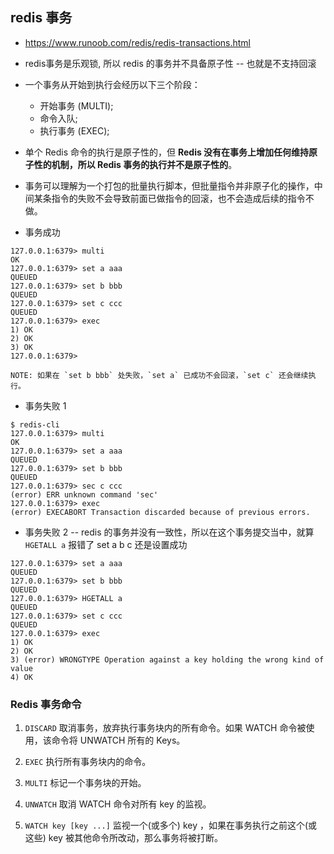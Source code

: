 ## redis 事务
* https://www.runoob.com/redis/redis-transactions.html

* redis事务是乐观锁, 所以 redis 的事务并不具备原子性 -- 也就是不支持回滚

* 一个事务从开始到执行会经历以下三个阶段：
    * 开始事务 (MULTI);
    * 命令入队;
    * 执行事务 (EXEC);

* 单个 Redis 命令的执行是原子性的，但 __Redis 没有在事务上增加任何维持原子性的机制，所以 Redis 事务的执行并不是原子性的__。

* 事务可以理解为一个打包的批量执行脚本，但批量指令并非原子化的操作，中间某条指令的失败不会导致前面已做指令的回滚，也不会造成后续的指令不做。

* 事务成功
```shell
127.0.0.1:6379> multi
OK
127.0.0.1:6379> set a aaa
QUEUED
127.0.0.1:6379> set b bbb
QUEUED
127.0.0.1:6379> set c ccc
QUEUED
127.0.0.1:6379> exec
1) OK
2) OK
3) OK
127.0.0.1:6379> 

NOTE: 如果在 `set b bbb` 处失败，`set a` 已成功不会回滚，`set c` 还会继续执行。
```


* 事务失败 1
```shell
$ redis-cli               
127.0.0.1:6379> multi
OK
127.0.0.1:6379> set a aaa
QUEUED
127.0.0.1:6379> set b bbb
QUEUED
127.0.0.1:6379> sec c ccc
(error) ERR unknown command 'sec'
127.0.0.1:6379> exec
(error) EXECABORT Transaction discarded because of previous errors.
```

* 事务失败 2 -- redis 的事务并没有一致性，所以在这个事务提交当中，就算 `HGETALL a` 报错了 set a b c 还是设置成功
```shell
127.0.0.1:6379> set a aaa
QUEUED
127.0.0.1:6379> set b bbb
QUEUED
127.0.0.1:6379> HGETALL a
QUEUED
127.0.0.1:6379> set c ccc
QUEUED
127.0.0.1:6379> exec
1) OK
2) OK
3) (error) WRONGTYPE Operation against a key holding the wrong kind of value
4) OK
```


### Redis 事务命令
1. `DISCARD`
取消事务，放弃执行事务块内的所有命令。如果 WATCH 命令被使用，该命令将 UNWATCH 所有的 Keys。

2. `EXEC`
执行所有事务块内的命令。

3. `MULTI`
标记一个事务块的开始。

4. `UNWATCH`
取消 WATCH 命令对所有 key 的监视。

5. `WATCH key [key ...]`
监视一个(或多个) key ，如果在事务执行之前这个(或这些) key 被其他命令所改动，那么事务将被打断。
